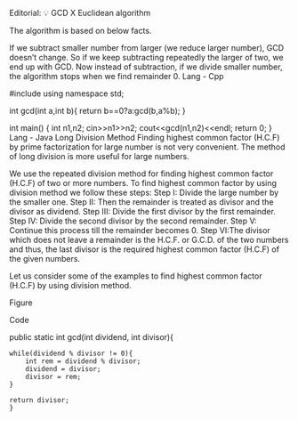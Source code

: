 Editorial: 💡 GCD
X
Euclidean algorithm

The algorithm is based on below facts.

If we subtract smaller number from larger (we reduce larger number), GCD doesn’t change.
So if we keep subtracting repeatedly the larger of two, we end up with GCD.
Now instead of subtraction, if we divide smaller number, the algorithm stops when we find remainder 0.
Lang - Cpp

#include<iostream>
using namespace std;

int gcd(int a,int b){
    return b==0?a:gcd(b,a%b);
}

int main() {
    int n1,n2;
    cin>>n1>>n2;
    cout<<gcd(n1,n2)<<endl;
    return 0;
}
Lang - Java
Long Division Method
Finding highest common factor (H.C.F) by prime factorization for large number is not very convenient. The method of long division is more useful for large numbers.

We use the repeated division method for finding highest common factor (H.C.F) of two or more numbers. To find highest common factor by using division method we follow these steps: Step I: Divide the large number by the smaller one.
Step II: Then the remainder is treated as divisor and the divisor as dividend.
Step III: Divide the first divisor by the first remainder.
Step IV: Divide the second divisor by the second remainder.
Step V: Continue this process till the remainder becomes 0.
Step VI:The divisor which does not leave a remainder is the H.C.F. or G.C.D. of the two numbers and thus, the last divisor is the required highest common factor (H.C.F) of the given numbers.

Let us consider some of the examples to find highest common factor (H.C.F) by using division method.

Figure

Code

 public static int gcd(int dividend, int divisor){

    while(dividend % divisor != 0){
        int rem = dividend % divisor;
        dividend = divisor;
        divisor = rem;
    }

    return divisor;
    }